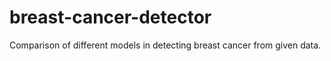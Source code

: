 # breast-cancer-detector
Comparison of different models in detecting breast cancer from given data.
